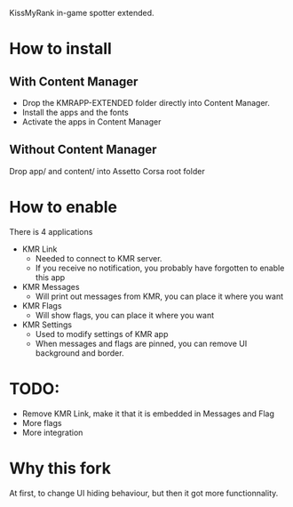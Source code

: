 KissMyRank in-game spotter extended.

# How to install
## With Content Manager
- Drop the KMRAPP-EXTENDED folder directly into Content Manager. 
- Install the apps and the fonts
- Activate the apps in Content Manager
## Without Content Manager
Drop app/ and content/ into Assetto Corsa root folder

# How to enable
There is 4 applications
- KMR Link
    - Needed to connect to KMR server.
    - If you receive no notification, you probably have forgotten to enable this app
- KMR Messages
    - Will print out messages from KMR, you can place it where you want
- KMR Flags
    - Will show flags, you can place it where you want
- KMR Settings
    - Used to modify settings of KMR app
    - When messages and flags are pinned, you can remove UI background and border.

# TODO:
- Remove KMR Link, make it that it is embedded in Messages and Flag
- More flags
- More integration


# Why this fork
At first, to change UI hiding behaviour, but then it got more functionnality.

